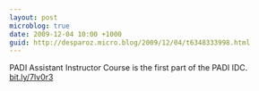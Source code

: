 ```yaml
---
layout: post
microblog: true
date: 2009-12-04 10:00 +1000
guid: http://desparoz.micro.blog/2009/12/04/t6348333998.html
---
```

PADI Assistant Instructor Course is the first part of the PADI IDC. [bit.ly/7lv0r3](http://bit.ly/7lv0r3)
